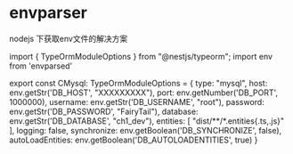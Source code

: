 # envparser
nodejs 下获取env文件的解决方案

import { TypeOrmModuleOptions } from "@nestjs/typeorm";
import env from 'envparsed'

export const CMysql: TypeOrmModuleOptions = {
    type: "mysql",
    host: env.getStr('DB_HOST', "XXXXXXXXX"),
    port: env.getNumber('DB_PORT', 1000000),
    username: env.getStr('DB_USERNAME', "root"),
    password: env.getStr('DB_PASSWORD', "FairyTail"),
    database: env.getStr('DB_DATABASE', "ch1_dev"),
    entities: [
        "dist/**/*.entities{.ts,.js}"
    ],
    logging: false,
    synchronize: env.getBoolean('DB_SYNCHRONIZE', false),
    autoLoadEntities: env.getBoolean('DB_AUTOLOADENTITIES', true)
}
